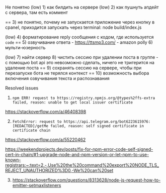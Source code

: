 Не понятно
(low) 1) как билдить на сервере
(low) 2) как пушнуть апдейт с сервера, там есть коммент

== 3) не понятно, почему не запускается приложение через кнопку в cpanel, приходится запускать через terminal: node build/index.js

(low) 4) форматирование reply сообщения с кодом, где используется ``` code ```
== 5) озвучивание ответа - https://ttsmp3.com/ - amazon polly
6) мульти-юзерность

(low) 7) найти сервер
8) чистить сессию при удалении поста в группе - с помощью bot api это невозможно сделать, ничего не тригерится на удаление поста
== 9) сохранять сессию на сервере, чтобы при перезапуске бота не терялся контекст
== 10) возможность выбора включения озвучивания текста и распознавания



Resolved issues
1) ```npm ERR! request to https://registry.npmjs.org/@types%2ffs-extra failed, reason: unable to get local issuer certificate```
   
https://stackoverflow.com/a/46408398

2) ```FetchError: request to https://api.telegram.org/bot6223615976:[REDACTED]/getMe failed, reason: self signed certificate in certificate chain```

https://stackoverflow.com/a/55220462

https://weekendprojects.dev/posts/fix-for-npm-error-code-self-signed-cert-in-chain/#1-upgrade-node-and-npm-version-or-let-npm-to-use-known-registrars:~:text=2.-,Use%20the%20command%20export%20NODE_TLS_REJECT_UNAUTHORIZED%3D0,-We%20can%20set

3) https://stackoverflow.com/questions/8313628/node-js-request-how-to-emitter-setmaxlisteners
